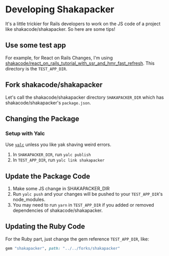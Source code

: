 # Developing Shakapacker

It's a little trickier for Rails developers to work on the JS code of a project like shakacode/shakapacker. So here are some tips!

## Use some test app

For example, for React on Rails Changes, I'm using [shakacode/react_on_rails_tutorial_with_ssr_and_hmr_fast_refresh](https://github.com/shakacode/react_on_rails_tutorial_with_ssr_and_hmr_fast_refresh).
This directory is the `TEST_APP_DIR`.

## Fork shakacode/shakapacker

Let's call the shakacode/shakapacker directory `SHAKAPACKER_DIR` which has shakacode/shakapacker's `package.json`.

## Changing the Package

### Setup with Yalc

Use [`yalc`](https://github.com/wclr/yalc) unless you like yak shaving weird errors.

1. In `SHAKAPACKER_DIR`, run `yalc publish`
2. In `TEST_APP_DIR`, run `yalc link shakapacker`

## Update the Package Code

1. Make some JS change in SHAKAPACKER_DIR
2. Run `yalc push` and your changes will be pushed to your `TEST_APP_DIR`'s node_modules.
3. You may need to run `yarn` in `TEST_APP_DIR` if you added or removed dependencies of shakacode/shakapacker.

## Updating the Ruby Code

For the Ruby part, just change the gem reference `TEST_APP_DIR`, like:

```ruby
gem "shakapacker", path: "../../forks/shakapacker"
```
